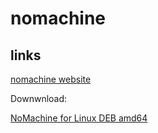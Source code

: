 # nomachine

## links

[nomachine website](https://www.nomachine.com/de)

Downwnload:

[NoMachine for Linux DEB amd64](https://www.nomachine.com/download/download&id=6)


